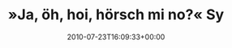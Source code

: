 ---
retweeted: false
source: <a href="http://www.osfoora.com" rel="nofollow">Osfoora HD</a>
entities:
  hashtags: []
  symbols: []
  user_mentions: []
  urls: []
display_text_range:
- '0'
- '61'
favorite_count: '0'
id_str: '19350722525'
truncated: false
retweet_count: '0'
id: '19350722525'
created_at: Fri Jul 23 16:09:33 +0000 2010
favorited: false
full_text: "»Ja, öh, hoi, hörsch mi no?« Sympathische Schwaben im Tunnel."
lang: de
tags:
- pesos:twitter
date: '2010-07-23T16:09:33+00:00'
src: https://twitter.com/bascht/status/19350722525
original_url: https://twitter.com/bascht/status/19350722525
type: twitter_tweet
text: "»Ja, öh, hoi, hörsch mi no?« Sympathische Schwaben im Tunnel."
title: "»Ja, öh, hoi, hörsch mi no?« Sy"

---